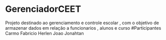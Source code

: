 # GerenciadorCEET
Projeto destinado ao gerenciamento e controle escolar , com o objetivo de armazenar dados em relação a funcionarios , alunos e curso 
#Participantes
Carmo
Fabricio
Herlen
Joao
Jonahtan
